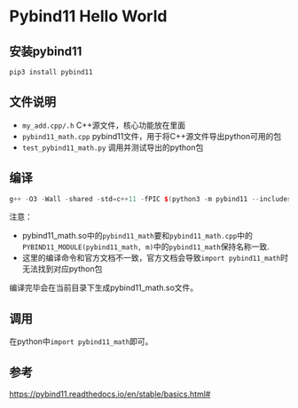 # Pybind11 Hello World



## 安装pybind11
``` c++
pip3 install pybind11
```

## 文件说明

* `my_add.cpp/.h` C++源文件，核心功能放在里面
* `pybind11_math.cpp` pybind11文件，用于将C++源文件导出python可用的包
* `test_pybind11_math.py` 调用并测试导出的python包


## 编译

``` c++
g++ -O3 -Wall -shared -std=c++11 -fPIC $(python3 -m pybind11 --includes) example.cpp my_add.cpp -o pybind11_math.so
```
注意：

* pybind11_math.so中的`pybind11_math`要和`pybind11_math.cpp`中的`PYBIND11_MODULE(pybind11_math, m)`中的`pybind11_math`保持名称一致.
* 这里的编译命令和官方文档不一致，官方文档会导致`import pybind11_math`时无法找到对应python包

编译完毕会在当前目录下生成pybind11_math.so文件。

## 调用

在python中`import pybind11_math`即可。


## 参考

https://pybind11.readthedocs.io/en/stable/basics.html#
